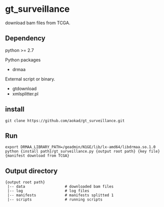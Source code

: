 # gt_surveillance

download bam files from TCGA.

## Dependency

python >= 2.7

Python packages

 - drmaa

External script or binary.

 - gtdownload
 - xmlsplitter.pl

## install

```
git clone https://github.com/aokad/gt_surveillance.git
```

## Run

```
export DRMAA_LIBRARY_PATH=/geadmin/N1GE/lib/lx-amd64/libdrmaa.so.1.0
python {install path}/gt_surveillance.py {output root path} {key file} {manifest download from TCGA}
```

## Output directory

```
{output root path}
 |-- data                  # downloaded bam files
 |-- log                   # log files
 |-- manifests             # manifests splitted 1
 |-- scripts               # running scripts
```
